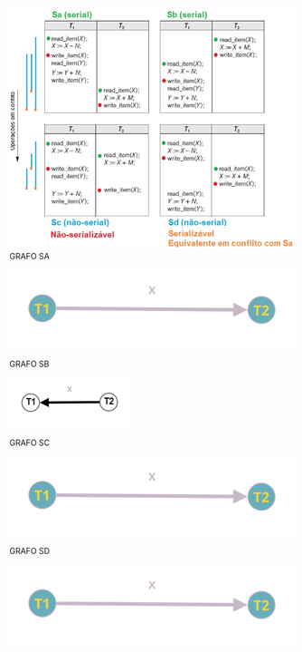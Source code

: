 ![](https://github.com/ViniciosB/sgbd-2023-2-bcc/blob/main/midia/arquivo-73.jpg)
GRAFO SA

![GRAFO SA](https://github.com/ViniciosB/sgbd-2023-2-bcc/blob/main/midia/UqohccMQIqEFgJpl.svg)

GRAFO SB  

![GRAFO SB](https://github.com/ViniciosB/sgbd-2023-2-bcc/blob/main/midia/SB.png)

GRAFO SC

![GRAFO SC](https://github.com/ViniciosB/sgbd-2023-2-bcc/blob/main/midia/UqohccMQIqEFgJpl%20(3).svg)

GRAFO SD

![GRAFO SD](https://github.com/ViniciosB/sgbd-2023-2-bcc/blob/main/midia/UqohccMQIqEFgJpl(4).svg)
